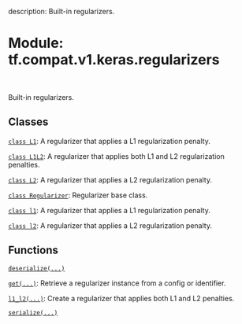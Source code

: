 description: Built-in regularizers.

<div itemscope itemtype="http://developers.google.com/ReferenceObject">
<meta itemprop="name" content="tf.compat.v1.keras.regularizers" />
<meta itemprop="path" content="Stable" />
</div>

# Module: tf.compat.v1.keras.regularizers

<!-- Insert buttons and diff -->

<table class="tfo-notebook-buttons tfo-api nocontent" align="left">

</table>



Built-in regularizers.



## Classes

[`class L1`](../../../../tf/keras/regularizers/L1.md): A regularizer that applies a L1 regularization penalty.

[`class L1L2`](../../../../tf/keras/regularizers/L1L2.md): A regularizer that applies both L1 and L2 regularization penalties.

[`class L2`](../../../../tf/keras/regularizers/L2.md): A regularizer that applies a L2 regularization penalty.

[`class Regularizer`](../../../../tf/keras/regularizers/Regularizer.md): Regularizer base class.

[`class l1`](../../../../tf/keras/regularizers/L1.md): A regularizer that applies a L1 regularization penalty.

[`class l2`](../../../../tf/keras/regularizers/L2.md): A regularizer that applies a L2 regularization penalty.

## Functions

[`deserialize(...)`](../../../../tf/keras/regularizers/deserialize.md)

[`get(...)`](../../../../tf/keras/regularizers/get.md): Retrieve a regularizer instance from a config or identifier.

[`l1_l2(...)`](../../../../tf/keras/regularizers/l1_l2.md): Create a regularizer that applies both L1 and L2 penalties.

[`serialize(...)`](../../../../tf/keras/regularizers/serialize.md)

